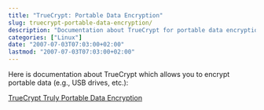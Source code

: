 ```yaml
---
title: "TrueCrypt: Portable Data Encryption"
slug: truecrypt-portable-data-encryption/
description: "Documentation about TrueCrypt for portable data encryption"
categories: ["Linux"]
date: "2007-07-03T07:03:00+02:00"
lastmod: "2007-07-03T07:03:00+02:00"
---
```


Here is documentation about TrueCrypt which allows you to encrypt portable data (e.g., USB drives, etc.):

[TrueCrypt Truly Portable Data Encryption](../../../static/pdf/truecrypt_truly_portable_data_encryption.pdf)
